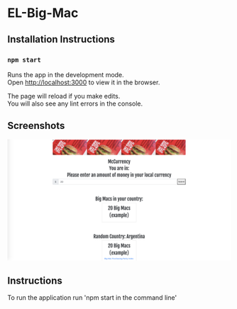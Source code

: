 # EL-Big-Mac

## Installation Instructions 

### `npm start`

Runs the app in the development mode.<br />
Open [http://localhost:3000](http://localhost:3000) to view it in the browser.

The page will reload if you make edits.<br />
You will also see any lint errors in the console.

## Screenshots

![Alt text](assets/bigmac.png "Main")

## Instructions 

To run the application run 'npm start in the command line'